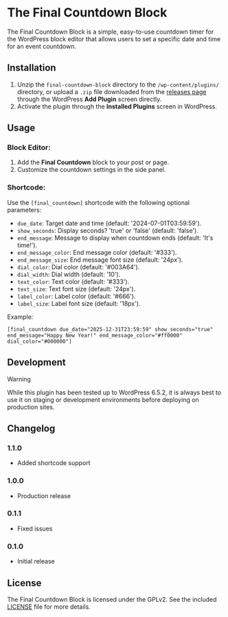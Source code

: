 # The Final Countdown Block
 
The Final Countdown Block is a simple, easy-to-use countdown timer for the WordPress block editor that allows users to set a specific date and time for an event countdown.

## Installation

1. Unzip the `final-countdown-block` directory to the `/wp-content/plugins/` directory, or upload a `.zip` file downloaded from the [releases page](https://github.com/RAHB-REALTORS-Association/Final-Countdown-WP/releases) through the WordPress **Add Plugin** screen directly.
2. Activate the plugin through the **Installed Plugins** screen in WordPress.

## Usage

### Block Editor:
1. Add the **Final Countdown** block to your post or page.
2. Customize the countdown settings in the side panel.

### Shortcode:
Use the `[final_countdown]` shortcode with the following optional parameters:
- `due_date`: Target date and time (default: '2024-07-01T03:59:59').
- `show_seconds`: Display seconds? 'true' or 'false' (default: 'false').
- `end_message`: Message to display when countdown ends (default: 'It's time!').
- `end_message_color`: End message color (default: '#333').
- `end_message_size`: End message font size (default: '24px').
- `dial_color`: Dial color (default: '#003A64').
- `dial_width`: Dial width (default: '10').
- `text_color`: Text color (default: '#333').
- `text_size`: Text font size (default: '24px').
- `label_color`: Label color (default: '#666').
- `label_size`: Label font size (default: '18px').

Example:
```
[final_countdown due_date="2025-12-31T23:59:59" show_seconds="true" end_message="Happy New Year!" end_message_color="#ff0000" dial_color="#000000"]
```

## Development

> [!WARNING]
> While this plugin has been tested up to WordPress 6.5.2, it is always best to use it on staging or development environments before deploying on production sites.

## Changelog

### 1.1.0
- Added shortcode support

### 1.0.0
- Production release

### 0.1.1
- Fixed issues

### 0.1.0
- Initial release

## License

The Final Countdown Block is licensed under the GPLv2. See the included [LICENSE](LICENSE) file for more details.
